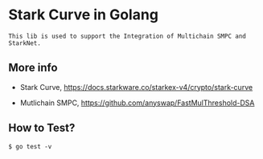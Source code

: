 
# Stark Curve in Golang

    This lib is used to support the Integration of Multichain SMPC and StarkNet.

## More info

- Stark Curve, https://docs.starkware.co/starkex-v4/crypto/stark-curve

- Mutlichain SMPC, https://github.com/anyswap/FastMulThreshold-DSA

## How to Test?

    $ go test -v






